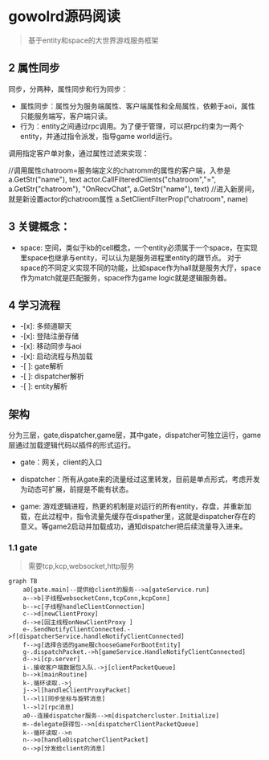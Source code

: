 # gowolrd源码阅读

>基于entity和space的大世界游戏服务框架



## 2 属性同步

同步，分两种，属性同步和行为同步：

* 属性同步：属性分为服务端属性、客户端属性和全局属性，依赖于aoi，属性只能服务端写，客户端只读。
* 行为：entity之间通过rpc调用。为了便于管理，可以把rpc约束为一两个entity，并通过指令派发，指导game world运行。


调用指定客户单对象，通过属性过滤来实现：

//调用属性chatroom=服务端定义的chatromm的属性的客户端，入参是a.GetStr("name"), text
actor.CallFilteredClients("chatroom","=", a.GetStr("chatroom"), "OnRecvChat", a.GetStr("name"), text)
//进入新房间，就是新设置actor的chatroom属性
a.SetClientFilterProp("chatroom", name)

## 3 关键概念：

* space: 空间，类似于kb的cell概念，一个entity必须属于一个space，在实现里space也继承与entity，可以认为是服务进程里entity的跟节点。
对于space的不同定义实现不同的功能，比如space作为hall就是服务大厅，space作为match就是匹配服务，space作为game logic就是逻辑服务器。


## 4 学习流程

* -[x]:  多频道聊天
* -[x]: 登陆注册存储
* -[x]: 移动同步与aoi
* -[x]: 启动流程与热加载 
* -[ ]: gate解析
* -[ ]: dispatcher解析
* -[ ]: entity解析 

##  架构
分为三层，gate,dispatcher,game层，其中gate，dispatcher可独立运行，game层通过加载逻辑代码以插件的形式运行。

* gate：网关，client的入口

* dispatcher：所有从gate来的流量经过这里转发，目前是单点形式，考虑开发为动态可扩展，前提是不能有状态。

* game: 游戏逻辑进程，热更的机制是对运行的所有entity，存盘，并重新加载，在此过程中，指令流量先缓存在dispather里，这就是dispatcher存在的意义。等game2启动并加载成功，通知dispatcher把后续流量导入进来。



### 1.1 gate
>需要tcp,kcp,websocket,http服务

```mermaid
graph TB
    a0[gate.main]--提供给client的服务-->a[gateService.run]
    a-->b[子线程websocketConn,tcpConn,kcpConn]
    b-->c[子线程handleClientConnection]
    c-->d[newClientProxy]
    d-->e[回主线程onNewClientProxy ]
    e-.SendNotifyClientConnected.->f[dispatcherService.handleNotifyClientConnected]
    f-->g[选择合适的game服chooseGameForBootEntity]
    g-.dispatchPacket.->h[gameService.HandleNotifyClientConnected]
    d-->i[cp.server]
    i-.接收客户端数据包入队.->j[clientPacketQueue]
    b-->k[mainRoutine]
    k-.循环读取.->j
    j-->l[handleClientProxyPacket]
    l-->l1[同步坐标与旋转消息]
    l-->l2[rpc消息]
    a0--连接dispatcher服务-->m[dispatchercluster.Initialize]
    m--delegate获得包-->n[dispatcherClientPacketQueue]
    k--循环读取-->n
    n-->o[handleDispatcherClientPacket]
    o-->p[分发给client的消息]
```


